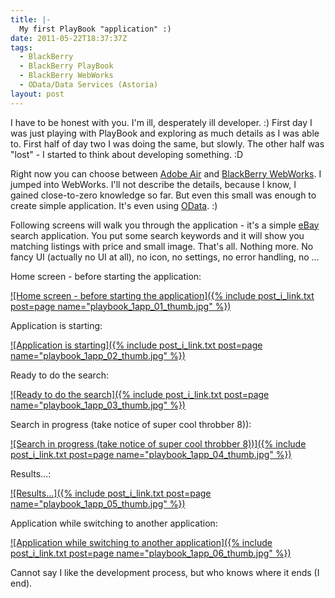 ```yaml
---
title: |-
  My first PlayBook "application" :)
date: 2011-05-22T18:37:37Z
tags:
  - BlackBerry
  - BlackBerry PlayBook
  - BlackBerry WebWorks
  - OData/Data Services (Astoria)
layout: post
---
```

I have to be honest with you. I'm ill, desperately ill developer. :) First day I was just playing with PlayBook and exploring as much details as I was able to. First half of day two I was doing the same, but slowly. The other half was "lost" - I started to think about developing something. :D

Right now you can choose between [Adobe Air][1] and [BlackBerry WebWorks][2]. I jumped into WebWorks. I'll not describe the details, because I know, I gained close-to-zero knowledge so far. But even this small was enough to create simple application. It's even using [OData][3]. :)

Following screens will walk you through the application - it's a simple [eBay][4] search application. You put some search keywords and it will show you matching listings with price and small image. That's all. Nothing more. No fancy UI (actually no UI at all), no icon, no settings, no error handling, no ...

Home screen - before starting the application:

[![Home screen - before starting the application]({% include post_i_link.txt post=page name="playbook_1app_01_thumb.jpg" %})][5]

Application is starting:

[![Application is starting]({% include post_i_link.txt post=page name="playbook_1app_02_thumb.jpg" %})][6]

Ready to do the search:

[![Ready to do the search]({% include post_i_link.txt post=page name="playbook_1app_03_thumb.jpg" %})][7]

Search in progress (take notice of super cool throbber 8)):

[![Search in progress (take notice of super cool throbber 8))]({% include post_i_link.txt post=page name="playbook_1app_04_thumb.jpg" %})][8]

Results...:

[![Results...]({% include post_i_link.txt post=page name="playbook_1app_05_thumb.jpg" %})][9]

Application while switching to another application:

[![Application while switching to another application]({% include post_i_link.txt post=page name="playbook_1app_06_thumb.jpg" %})][10]

Cannot say I like the development process, but who knows where it ends (I end).

[1]: http://www.adobe.com/products/air/
[2]: http://us.blackberry.com/developers/tablet/webworks.jsp
[3]: http://www.odata.org
[4]: http://www.ebay.com
[5]: /i/232415/playbook_1app_01.png
[6]: /i/232415/playbook_1app_02.png
[7]: /i/232415/playbook_1app_03.png
[8]: /i/232415/playbook_1app_04.png
[9]: /i/232415/playbook_1app_05.png
[10]: /i/232415/playbook_1app_06.png